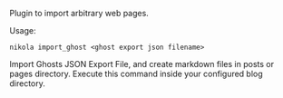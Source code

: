 Plugin to import arbitrary web pages.

Usage:

```
nikola import_ghost <ghost export json filename>
```

Import Ghosts JSON Export File, and create markdown files in posts or pages 
directory.
Execute this command inside your configured blog directory.

